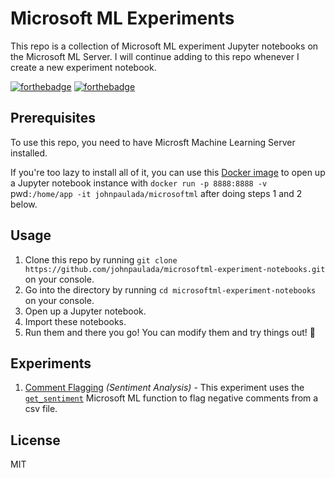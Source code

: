 # Microsoft ML Experiments
This repo is a collection of Microsoft ML experiment Jupyter notebooks on the Microsoft ML Server. I will continue adding to this repo whenever I create a new experiment notebook.

[![forthebadge](http://forthebadge.com/images/badges/60-percent-of-the-time-works-every-time.svg)](http://forthebadge.com)
[![forthebadge](http://forthebadge.com/images/badges/built-with-science.svg)](http://forthebadge.com)

## Prerequisites
To use this repo, you need to have Microsft Machine Learning Server installed.

If you're too lazy to install all of it, you can use this [Docker image](https://github.com/johnpaulada/microsoftmlserver-docker) to open up a Jupyter notebook instance  with `docker run -p 8888:8888 -v `pwd`:/home/app -it johnpaulada/microsoftml` after doing steps 1 and 2 below.

## Usage
1. Clone this repo by running `git clone https://github.com/johnpaulada/microsoftml-experiment-notebooks.git` on your console.
2. Go into the directory by running `cd microsoftml-experiment-notebooks` on your console.
3. Open up a Jupyter notebook.
4. Import these notebooks.
5. Run them and there you go! You can modify them and try things out! :tada:

## Experiments
1. [Comment Flagging](https://github.com/johnpaulada/microsoftml-experiment-notebooks/tree/master/experiments/comment-flagging) *(Sentiment Analysis)* - This experiment uses the [`get_sentiment`](https://docs.microsoft.com/en-us/machine-learning-server/python-reference/microsoftml/get-sentiment) Microsoft ML function to flag negative comments from a csv file.

## License
MIT